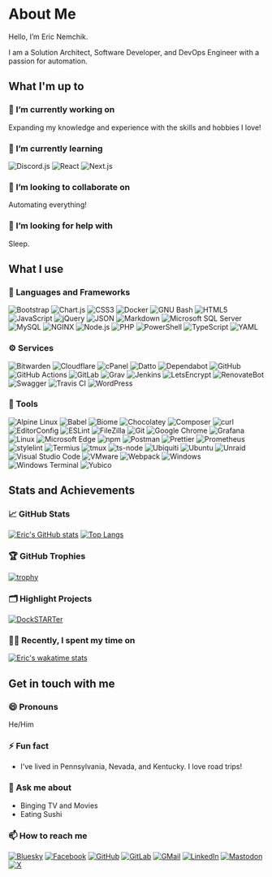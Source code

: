 # About Me

Hello, I’m Eric Nemchik.

I am a Solution Architect, Software Developer, and DevOps Engineer with a passion for automation.

## What I'm up to

<!--
**nemchik/nemchik** is a ✨ _special_ ✨ repository because its `README.md` (this file) appears on your GitHub profile.

Here are some ideas to get you started:

- 🔭 I’m currently working on ...
- 🌱 I’m currently learning ...
- 👯 I’m looking to collaborate on ...
- 🤔 I’m looking for help with ...
- 💬 Ask me about ...
- 📫 How to reach me: ...
- 😄 Pronouns: ...
- ⚡ Fun fact: ...

-->

### 🔭 I’m currently working on

Expanding my knowledge and experience with the skills and hobbies I love!

### 🌱 I’m currently learning

![Discord.js](https://img.shields.io/static/v1?style=flat-square&logo=discord&logoColor=white&label=&labelColor=5865F2&message=Discord.js&color=16171d)
![React](https://img.shields.io/static/v1?style=flat-square&logo=react&logoColor=white&label=&labelColor=61DAFB&message=React&color=16171d)
![Next.js](https://img.shields.io/static/v1?style=flat-square&logo=nextdotjs&logoColor=white&label=&labelColor=000000&message=Next.js&color=16171d)

### 👯 I’m looking to collaborate on

Automating everything!

### 🤔 I’m looking for help with

Sleep.

## What I use

### 📒 Languages and Frameworks

![Bootstrap](https://img.shields.io/static/v1?style=flat-square&logo=bootstrap&logoColor=white&label=&labelColor=7952B3&message=Bootstrap&color=16171d)
![Chart.js](https://img.shields.io/static/v1?style=flat-square&logo=chartdotjs&logoColor=white&label=&labelColor=FF6384&message=Chart.js&color=16171d)
![CSS3](https://img.shields.io/static/v1?style=flat-square&logo=css3&logoColor=white&label=&labelColor=1572B6&message=CSS3&color=16171d)
![Docker](https://img.shields.io/static/v1?style=flat-square&logo=docker&logoColor=white&label=&labelColor=2496ED&message=Docker&color=16171d)
![GNU Bash](https://img.shields.io/static/v1?style=flat-square&logo=gnubash&logoColor=white&label=&labelColor=4EAA25&message=GNU%20Bash&color=16171d)
![HTML5](https://img.shields.io/static/v1?style=flat-square&logo=html5&logoColor=white&label=&labelColor=E34F26&message=HTML5&color=16171d)
![JavaScript](https://img.shields.io/static/v1?style=flat-square&logo=javascript&logoColor=black&label=&labelColor=F7DF1E&message=JavaScript&color=16171d)
![jQuery](https://img.shields.io/static/v1?style=flat-square&logo=jquery&logoColor=white&label=&labelColor=0769AD&message=jQuery&color=16171d)
![JSON](https://img.shields.io/static/v1?style=flat-square&logo=json&logoColor=white&label=&labelColor=000000&message=JSON&color=16171d)
![Markdown](https://img.shields.io/static/v1?style=flat-square&logo=markdown&logoColor=white&label=&labelColor=000000&message=Markdown&color=16171d)
![Microsoft SQL Server](https://img.shields.io/static/v1?style=flat-square&logo=microsoftsqlserver&logoColor=white&label=&labelColor=CC2927&message=Microsoft%20SQL%20Server&color=16171d)
![MySQL](https://img.shields.io/static/v1?style=flat-square&logo=mysql&logoColor=white&label=&labelColor=4479A1&message=MySQL&color=16171d)
![NGINX](https://img.shields.io/static/v1?style=flat-square&logo=nginx&logoColor=white&label=&labelColor=009639&message=NGINX&color=16171d)
![Node.js](https://img.shields.io/static/v1?style=flat-square&logo=nodedotjs&logoColor=white&label=&labelColor=CB3837&message=Node.js&color=16171d)
![PHP](https://img.shields.io/static/v1?style=flat-square&logo=php&logoColor=white&label=&labelColor=777BB4&message=PHP&color=16171d)
![PowerShell](https://img.shields.io/static/v1?style=flat-square&logo=powershell&logoColor=white&label=&labelColor=5391FE&message=PowerShell&color=16171d)
![TypeScript](https://img.shields.io/static/v1?style=flat-square&logo=typescript&logoColor=white&label=&labelColor=3178C6&message=TypeScript&color=16171d)
![YAML](https://img.shields.io/static/v1?style=flat-square&logo=yaml&logoColor=white&label=&labelColor=CB171E&message=YAML&color=16171d)

### ⚙️ Services

![Bitwarden](https://img.shields.io/static/v1?style=flat-square&logo=bitwarden&logoColor=white&label=&labelColor=175DDC&message=Bitwarden&color=16171d)
![Cloudflare](https://img.shields.io/static/v1?style=flat-square&logo=cloudflare&logoColor=white&label=&labelColor=F38020&message=Cloudflare&color=16171d)
![cPanel](https://img.shields.io/static/v1?style=flat-square&logo=cpanel&logoColor=white&label=&labelColor=FF6C2C&message=cPanel&color=16171d)
![Datto](https://img.shields.io/static/v1?style=flat-square&logo=datto&logoColor=white&label=&labelColor=199ED9&message=Datto&color=16171d)
![Dependabot](https://img.shields.io/static/v1?style=flat-square&logo=dependabot&logoColor=white&label=&labelColor=025E8C&message=Dependabot&color=16171d)
![GitHub](https://img.shields.io/static/v1?style=flat-square&logo=github&logoColor=white&label=&labelColor=181717&message=GitHub&color=16171d)
![GitHub Actions](https://img.shields.io/static/v1?style=flat-square&logo=githubactions&logoColor=white&label=&labelColor=2088FF&message=GitHub%20Actions&color=16171d)
![GitLab](https://img.shields.io/static/v1?style=flat-square&logo=gitlab&logoColor=white&label=&labelColor=FCA121&message=GitLab&color=16171d)
![Grav](https://img.shields.io/static/v1?style=flat-square&logo=grav&logoColor=white&label=&labelColor=221E1F&message=Grav&color=16171d)
![Jenkins](https://img.shields.io/static/v1?style=flat-square&logo=jenkins&logoColor=white&label=&labelColor=D24939&message=Jenkins&color=16171d)
![LetsEncrypt](https://img.shields.io/static/v1?style=flat-square&logo=LetsEncrypt&logoColor=white&label=&labelColor=003A70&message=LetsEncrypt&color=16171d)
![RenovateBot](https://img.shields.io/static/v1?style=flat-square&logo=renovatebot&logoColor=white&label=&labelColor=1A1F6C&message=RenovateBot&color=16171d)
![Swagger](https://img.shields.io/static/v1?style=flat-square&logo=swagger&logoColor=white&label=&labelColor85EA2D&message=Swagger&color=16171d)
![Travis CI](https://img.shields.io/static/v1?style=flat-square&logo=travisci&logoColor=white&label=&labelColor=3EAAAF&message=Travis%20CI&color=16171d)
![WordPress](https://img.shields.io/static/v1?style=flat-square&logo=wordpress&logoColor=white&label=&labelColor=21759B&message=WordPress&color=16171d)

### 🧰 Tools

![Alpine Linux](https://img.shields.io/static/v1?style=flat-square&logo=alpinelinux&logoColor=white&label=&labelColor=0D597F&message=Alpine%20Linux&color=16171d)
![Babel](https://img.shields.io/static/v1?style=flat-square&logo=babel&logoColor=black&label=&labelColor=F9DC3E&message=Babel&color=16171d)
![Biome](https://img.shields.io/static/v1?style=flat-square&logo=biome&logoColor=black&label=&labelColor=60A5FA&message=Biome&color=16171d)
![Chocolatey](https://img.shields.io/static/v1?style=flat-square&logo=chocolatey&logoColor=white&label=&labelColor=80B5E3&message=Chocolatey&color=16171d)
![Composer](https://img.shields.io/static/v1?style=flat-square&logo=composer&logoColor=white&label=&labelColor=885630&message=Composer&color=16171d)
![curl](https://img.shields.io/static/v1?style=flat-square&logo=curl&logoColor=white&label=&labelColor=073551&message=curl&color=16171d)
![EditorConfig](https://img.shields.io/static/v1?style=flat-square&logo=editorconfig&logoColor=black&label=&labelColor=FEFEFE&message=EditorConfig&color=16171d)
![ESLint](https://img.shields.io/static/v1?style=flat-square&logo=eslint&logoColor=white&label=&labelColor=4B32C3&message=ESLint&color=16171d)
![FileZilla](https://img.shields.io/static/v1?style=flat-square&logo=filezilla&logoColor=white&label=&labelColor=BF0000&message=FileZilla&color=16171d)
![Git](https://img.shields.io/static/v1?style=flat-square&logo=git&logoColor=white&label=&labelColor=F05032&message=Git&color=16171d)
![Google Chrome](https://img.shields.io/static/v1?style=flat-square&logo=googlechrome&logoColor=white&label=&labelColor=4285F4&message=Google%20Chrome&color=16171d)
![Grafana](https://img.shields.io/static/v1?style=flat-square&logo=grafana&logoColor=white&label=&labelColor=F46800&message=Grafana&color=16171d)
![Linux](https://img.shields.io/static/v1?style=flat-square&logo=linux&logoColor=black&label=&labelColor=FCC624&message=Linux&color=16171d)
![Microsoft Edge](https://img.shields.io/static/v1?style=flat-square&logo=microsoftedge&logoColor=white&label=&labelColor=0078D7&message=Microsoft%20Edge&color=16171d)
![npm](https://img.shields.io/static/v1?style=flat-square&logo=npm&logoColor=white&label=&labelColor=CB3837&message=npm&color=16171d)
![Postman](https://img.shields.io/static/v1?style=flat-square&logo=postman&logoColor=black&label=&labelColor=FF6C37&message=Postman&color=16171d)
![Prettier](https://img.shields.io/static/v1?style=flat-square&logo=prettier&logoColor=black&label=&labelColor=F7B93E&message=Prettier&color=16171d)
![Prometheus](https://img.shields.io/static/v1?style=flat-square&logo=prometheus&logoColor=black&label=&labelColor=E6522C&message=Prometheus&color=16171d)
![stylelint](https://img.shields.io/static/v1?style=flat-square&logo=stylelint&logoColor=white&label=&labelColor=263238&message=stylelint&color=16171d)
![Termius](https://img.shields.io/static/v1?style=flat-square&logo=termius&logoColor=white&label=&labelColor=000000&message=Termius&color=16171d)
![tmux](https://img.shields.io/static/v1?style=flat-square&logo=tmux&logoColor=white&label=&labelColor=1BB91F&message=tmux&color=16171d)
![ts-node](https://img.shields.io/static/v1?style=flat-square&logo=tsnode&logoColor=white&label=&labelColor=5391FE&message=ts-node&color=16171d)
![Ubiquiti](https://img.shields.io/static/v1?style=flat-square&logo=ubiquiti&logoColor=white&label=&labelColor=0559C9&message=Ubiquiti&color=16171d)
![Ubuntu](https://img.shields.io/static/v1?style=flat-square&logo=ubuntu&logoColor=white&label=&labelColor=E95420&message=Ubuntu&color=16171d)
![Unraid](https://img.shields.io/static/v1?style=flat-square&logo=unraid&logoColor=white&label=&labelColor=F15A2C&message=Unraid&color=16171d)
![Visual Studio Code](https://img.shields.io/static/v1?style=flat-square&logo=visualstudiocode&logoColor=white&label=&labelColor=007ACC&message=Visual%20Studio%20Code&color=16171d)
![VMware](https://img.shields.io/static/v1?style=flat-square&logo=vmware&logoColor=white&label=&labelColor=607078&message=VMware&color=16171d)
![Webpack](https://img.shields.io/static/v1?style=flat-square&logo=webpack&logoColor=black&label=&labelColor=8DD6F9&message=Webpack&color=16171d)
![Windows](https://img.shields.io/static/v1?style=flat-square&logo=windows&logoColor=white&label=&labelColor=0078D6&message=Windows&color=16171d)
![Windows Terminal](https://img.shields.io/static/v1?style=flat-square&logo=windowsterminal&logoColor=white&label=&labelColor=4D4D4D&message=Windows%20Terminal&color=16171d)
![Yubico](https://img.shields.io/static/v1?style=flat-square&logo=yubico&logoColor=black&label=&labelColor=84BD00&message=Yubico&color=16171d)

## Stats and Achievements

### 📈 GitHub Stats

[![Eric's GitHub stats](https://github-readme-stats.vercel.app/api?username=nemchik&theme=dark&show_icons=true)](https://github.com/nemchik)
[![Top Langs](https://github-readme-stats.vercel.app/api/top-langs/?username=nemchik&theme=dark&layout=compact)](https://github.com/nemchik)

### 🏆 GitHub Trophies

[![trophy](https://github-profile-trophy.vercel.app/?username=nemchik&theme=darkhub)](https://github.com/nemchik)

### 🗂️ Highlight Projects

[![DockSTARTer](https://github-readme-stats.vercel.app/api/pin/?username=GhostWriters&repo=DockSTARTer&theme=dark)](https://github.com/GhostWriters/DockSTARTer)

### 👨‍💻 Recently, I spent my time on

[![Eric's wakatime stats](https://github-readme-stats.vercel.app/api/wakatime?username=nemchik&theme=dark&layout=compact)](https://wakatime.com/@nemchik)

## Get in touch with me

### 😄 Pronouns

He/Him

### ⚡ Fun fact

- I've lived in Pennsylvania, Nevada, and Kentucky. I love road trips!

### 💬 Ask me about

- Binging TV and Movies
- Eating Sushi

### 📫 How to reach me

[![Bluesky](https://img.shields.io/static/v1?style=flat-square&logo=bluesky&logoColor=white&label=&labelColor=0285FF&message=Bluesky&color=16171d)](https://bsky.app/profile/nemchik.bsky.social)
[![Facebook](https://img.shields.io/static/v1?style=flat-square&logo=facebook&logoColor=white&label=&labelColor=1877F2&message=Facebook&color=16171d)](https://facebook.com/nemchik)
[![GitHub](https://img.shields.io/static/v1?style=flat-square&logo=github&logoColor=white&label=&labelColor=181717&message=GitHub&color=16171d)](https://github.com/nemchik)
[![GitLab](https://img.shields.io/static/v1?style=flat-square&logo=gitlab&logoColor=white&label=&labelColor=FCA121&message=GitLab&color=16171d)](https://gitlab.com/nemchik)
[![GMail](https://img.shields.io/static/v1?style=flat-square&logo=gmail&logoColor=white&label=&labelColor=EA4335&message=GMail&color=16171d)](mailto:eric@nemchik.com)
[![LinkedIn](https://img.shields.io/static/v1?style=flat-square&logo=linkedin&logoColor=white&label=&labelColor=0A66C2&message=LinkedIn&color=16171d)](https://linkedin.com/in/nemchik)
<a rel="me" href="https://mastodon.linuxserver.io/@ixnyne"></a>
[![Mastodon](https://img.shields.io/static/v1?style=flat-square&logo=mastodon&logoColor=white&label=&labelColor=6364FF&message=Mastodon&color=16171d)](https://mastodon.linuxserver.io/@ixnyne)
[![X](https://img.shields.io/static/v1?style=flat-square&logo=x&logoColor=white&label=&labelColor=000000&message=X&color=16171d)](https://x.com/NemchikEric)
